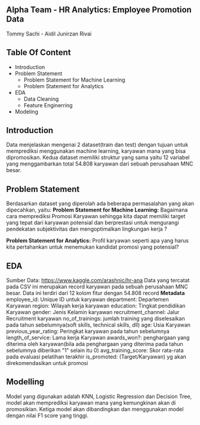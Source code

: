 ## Alpha Team - HR Analytics: Employee Promotion Data
Tommy Sachi - Aidil Junirzan Rivai


## Table Of Content

 - Introduction
 - Problem Statement
	 - Problem Statement for Machine Learning
	 - Problem Statement for Analytics
 - EDA
	 - Data Cleaning
	 - Feature Enginerring
 - Modeling

## Introduction
Data menjelaskan mengenai 2 dataset(train dan test) dengan tujuan untuk memprediksi menggunakan machine learning, karyawan mana yang bisa dipromosikan.
Kedua dataset memiliki struktur yang sama yaitu 12 variabel yang menggambarkan total 54.808 karyawan dari sebuah perusahaan MNC besar.
 

## Problem Statement
Berdasarkan dataset yang diperolah ada beberapa permasalahan yang akan dipecahkan, yaitu:
**Problem Statement for Machine Learning:**
Bagaimana cara memprediksi Promosi Karyawan sehingga kita dapat memiliki target yang tepat dari karyawan potensial dan berprestasi untuk mengurangi pendekatan subjektivitas dan mengoptimalkan lingkungan kerja ?

**Problem Statement for Analytics:**
Profil karyawan seperti apa yang harus kita pertahankan untuk menemukan kandidat promosi yang potensial?

## EDA
Sumber Data: https://www.kaggle.com/arashnic/hr-ana
Data yang tercatat pada CSV ini merupakan record karyawan pada sebuah perusahaan MNC besar. Data ini terdiri dari 12 kolom fitur dengan 54.808 record
**Metadata**
employee_id: Unique ID untuk karyawan
department: Departemen Karyawan
region: Wilayah kerja karyawan
education: Tingkat pendidikan Karyawan
gender: Jenis Kelamin karyawan
recruitment_channel: Jalur Recruitment karyawan
no_of_trainings: jumlah training yang diselesaikan pada tahun sebelumnya(soft skills, technical skills, dll)
age: Usia Karyawan
previous_year_rating: Peringkat karyawan pada tahun sebelumnya
length_of_service: Lama kerja Karyawan
awards_won?: penghargaan yang diterima oleh karyawan(bila ada penghargaan yang diterima pada tahun sebelumnya diberikan "1" selain itu 0)
avg_training_score: Skor rata-rata pada evaluasi pelatihan terakhir
is_promoted: (Target/Karyawan) yg akan direkomendasikan untuk promosi

## Modelling
Model yang digunakan adalah KNN, Logistic Regression dan Decision Tree, model akan memprediksi karyawan mana yang kemungkinan akan di promosikian. Ketiga model akan dibandingkan dan menggunakan model dengan nilai F1 score yang tinggi.
